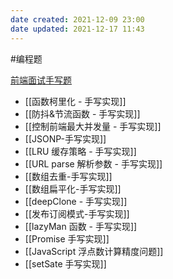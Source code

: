 ```yaml
---
date created: 2021-12-09 23:00
date updated: 2021-12-17 11:43
---
```


#编程题

[前端面试手写题](https://github.com/Mayandev/fe-interview-handwrite/blob/master/README.md)

- [[函数柯里化 - 手写实现]]
- [[防抖&节流函数 - 手写实现]]
- [[控制前端最大并发量 - 手写实现]]
- [[JSONP-手写实现]]
- [[LRU 缓存策略 - 手写实现]]
- [[URL parse 解析参数 - 手写实现]]
- [[数组去重-手写实现]]
- [[数组扁平化-手写实现]]
- [[deepClone - 手写实现]]
- [[发布订阅模式-手写实现]]
- [[lazyMan 函数 - 手写实现]]
- [[Promise 手写实现]] 
- [[JavaScript 浮点数计算精度问题]]
- [[setSate 手写实现]]